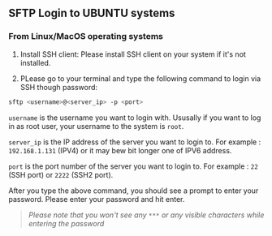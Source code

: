 ## SFTP Login to UBUNTU systems

### From Linux/MacOS operating systems

1. Install SSH client: Please install SSH client on your system if it's not installed.


2. PLease go to your terminal and type the following command to login via SSH though password:

```bash
sftp <username>@<server_ip> -p <port>
```
`username` is the username you want to login with. Ususally if you want to log in as root user, your username to the system is `root`.

`server_ip` is the IP address of the server you want to login to. For example : `192.168.1.131` (IPV4) or it may bew bit longer one of IPV6 address.

`port` is the port number of the server you want to login to. For example : `22` (SSH port) or `2222` (SSH2 port).

After you type the above command, you should see a prompt to enter your password. Please enter your password and hit enter.
> *Please note that you won't see any `***` or any visible characters while entering the password*